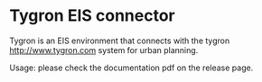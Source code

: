 # Tygron EIS connector

Tygron is an EIS environment that connects with the tygron http://www.tygron.com system for urban planning.

Usage: please check the documentation pdf on the release page.
